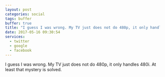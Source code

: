 ```yaml
---
layout: post
categories: social
tags: buffer
buffer: true
title: "I guess I was wrong. My TV just does not do 480p, it only handles 480i. At least that mystery is solved."
date: 2017-05-16 09:30:54
services: 
  - twitter
  - google
  - facebook
---
```

I guess I was wrong. My TV just does not do 480p, it only handles 480i. At least that mystery is solved.
